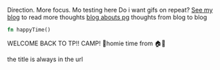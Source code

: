 Direction. More focus.
Mo testing
here
Do i want gifs on repeat?
[See my blog](https://archive.org/) to read more thoughts
[blog abouts pg](https://gramjos.github.io/about)
thoughts from blog to blog

```rust
fn happyTime()
```



WELCOME BACK TO TP!! CAMP!
🫥homie time from 🏠👻

the title is always in the url

